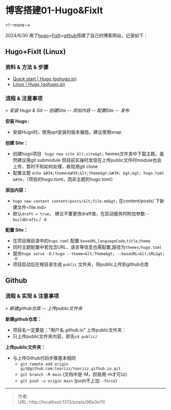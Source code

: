# 博客搭建01-Hugo&amp;FixIt


&lt;!--more--&gt;

2024/6/30 用了[hugo](https://gohugo.io/getting-started/quick-start/)&#43;[FixIt](https://fixit.lruihao.cn/zh-cn/documentation/getting-started/quick-start/)&#43;[github](https://github.com/tearizz/tearizz.github.io/tree/main)搭建了自己的博客网站，记录如下：

## Hugo&#43;FixIt (Linux)

### 资料 &amp; 方法 &amp; 步骤

- [Quick start | Hugo (gohugo.io)](https://gohugo.io/getting-started/quick-start/)
- [Linux | Hugo (gohugo.io)](https://gohugo.io/installation/linux/)


### 流程 &amp; 注意事项

&gt; *安装 Hugo &amp; Git -- 创建Site -- 添加内容 -- 配置Site -- 发布*  

**安装 Hugo :**  

- 安装Hugo时，使用apt安装的版本偏低，建议使用snap

**创建 Site：**

   - 创建hugo项目 ` hugo new site &lt;site&gt;`
     hemes文件夹中下载主题，虽然建议用git submodule 但目前实操时发现在上传public文件时module也会上传，暂时不知如何处理，故现用git clone
   - 配置主题 `echo &#34;theme=&#39;&lt;theme&gt;&#39; &gt;&gt; hugo.toml &#34;`（项目的hugo.toml，而非主题的hugo.toml）

**添加内容：**    

-  `hugo new content content/posts/&lt;file.md&gt;` 在content/posts/ 下新建文件&lt;file.md&gt;
- 默认`draft = true`， 建议不要更改draft值，在启动服务时附加参数`--buildDrafts` / `-D`

**配置 Site：**
   - 在项目根目录中的`hugo.toml` 配置 `baseURL`,`languageCode`,`title`,`theme` 
   - 同时主题配置中若包含URL、语言等信息也需配置,路径为`themes/hugo.toml` 
   - 服务`hugo serve -D` / `hugo --theme=&lt;Theme&gt; --baseURL=&lt;URL&gt; -D`
   - 项目启动后在根目录生成 `public` 文件夹，将public上传到github仓库



## Github

### 流程 &amp; 实现 &amp; 注意事项

&gt; *新建github仓库 -- 上传public文件夹*

**新建github仓库：** 

- 项目名一定要是：&#34;用户名.github.io&#34;
  上传public文件夹：
- 只上传public文件夹内容，即先`cd public/`

**上传public文件夹：**

- 与上传Github代码步骤基本相同
  - `git remote add origin git@github.com:tearizz/tearizz.github.io.git` 
  - `git branch -M main` (文档中是-M，但我用-m才可以)
  - `git push -u origin main`  (push不上加`--force`)

---

> 作者:   
> URL: http://localhost:1313/posts/96e3e7f/  

